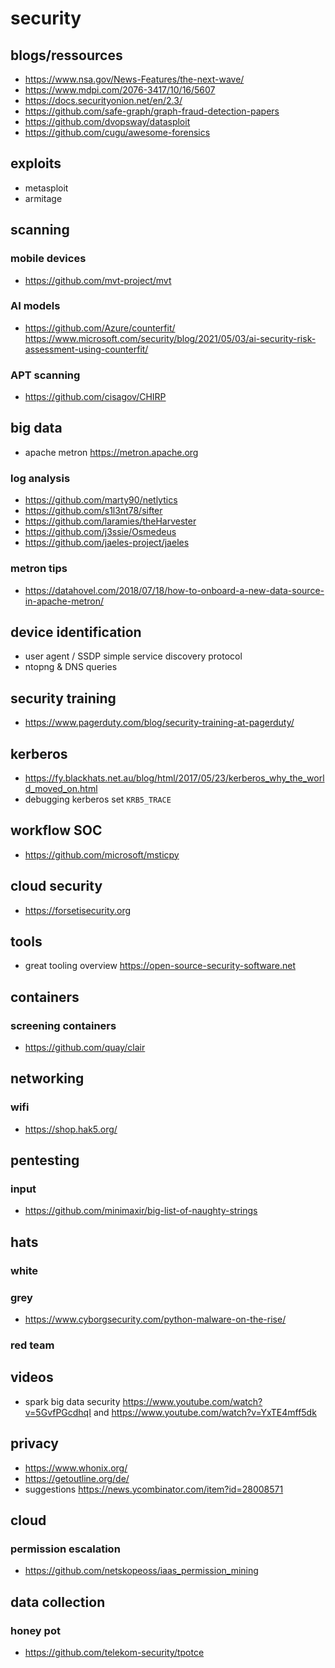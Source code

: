# security

## blogs/ressources

- https://www.nsa.gov/News-Features/the-next-wave/
- https://www.mdpi.com/2076-3417/10/16/5607
- https://docs.securityonion.net/en/2.3/
- https://github.com/safe-graph/graph-fraud-detection-papers
- https://github.com/dvopsway/datasploit
- https://github.com/cugu/awesome-forensics

## exploits
- metasploit
- armitage

## scanning

### mobile devices

- https://github.com/mvt-project/mvt

### AI models

- https://github.com/Azure/counterfit/ https://www.microsoft.com/security/blog/2021/05/03/ai-security-risk-assessment-using-counterfit/

### APT scanning

- https://github.com/cisagov/CHIRP

## big data
- apache metron https://metron.apache.org

### log analysis

- https://github.com/marty90/netlytics
- https://github.com/s1l3nt78/sifter
- https://github.com/laramies/theHarvester
- https://github.com/j3ssie/Osmedeus
- https://github.com/jaeles-project/jaeles


### metron tips
- https://datahovel.com/2018/07/18/how-to-onboard-a-new-data-source-in-apache-metron/

## device identification
- user agent / SSDP simple service discovery protocol
- ntopng & DNS queries

## security training
- https://www.pagerduty.com/blog/security-training-at-pagerduty/

## kerberos
- https://fy.blackhats.net.au/blog/html/2017/05/23/kerberos_why_the_world_moved_on.html
- debugging kerberos set `KRB5_TRACE`

## workflow SOC

- https://github.com/microsoft/msticpy

## cloud security
- https://forsetisecurity.org

## tools
- great tooling overview https://open-source-security-software.net


## containers

### screening containers

- https://github.com/quay/clair

## networking

### wifi
- https://shop.hak5.org/

## pentesting

### input

- https://github.com/minimaxir/big-list-of-naughty-strings


## hats

### white 

### grey

- https://www.cyborgsecurity.com/python-malware-on-the-rise/

### red team


## videos

- spark big data security https://www.youtube.com/watch?v=5GvfPGcdhqI and https://www.youtube.com/watch?v=YxTE4mff5dk


## privacy

- https://www.whonix.org/
- https://getoutline.org/de/
- suggestions https://news.ycombinator.com/item?id=28008571

## cloud

### permission escalation

- https://github.com/netskopeoss/iaas_permission_mining


## data collection

### honey pot

- https://github.com/telekom-security/tpotce
